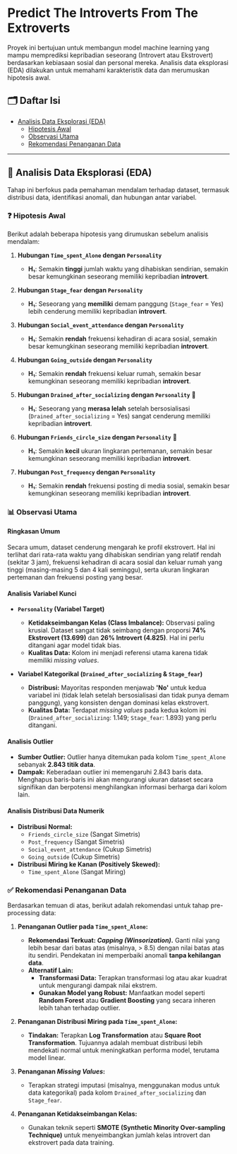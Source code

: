 # Predict The Introverts From The Extroverts

Proyek ini bertujuan untuk membangun model machine learning yang mampu memprediksi kepribadian seseorang (Introvert atau Ekstrovert) berdasarkan kebiasaan sosial dan personal mereka. Analisis data eksplorasi (EDA) dilakukan untuk memahami karakteristik data dan merumuskan hipotesis awal.

## 🗂️ Daftar Isi

  - [Analisis Data Eksplorasi (EDA)](https://www.google.com/search?q=%23-analisis-data-eksplorasi-eda)
      - [Hipotesis Awal](https://www.google.com/search?q=%23-hipotesis-awal)
      - [Observasi Utama](https://www.google.com/search?q=%23-observasi-utama)
      - [Rekomendasi Penanganan Data](https://www.google.com/search?q=%23-rekomendasi-penanganan-data)

-----

## 🔬 Analisis Data Eksplorasi (EDA)

Tahap ini berfokus pada pemahaman mendalam terhadap dataset, termasuk distribusi data, identifikasi anomali, dan hubungan antar variabel.

### ❓ Hipotesis Awal

Berikut adalah beberapa hipotesis yang dirumuskan sebelum analisis mendalam:

1.  **Hubungan `Time_spent_Alone` dengan `Personality`**

      * **H₁**: Semakin **tinggi** jumlah waktu yang dihabiskan sendirian, semakin besar kemungkinan seseorang memiliki kepribadian **introvert**.

2.  **Hubungan `Stage_fear` dengan `Personality`**

      * **H₁**: Seseorang yang **memiliki** demam panggung (`Stage_fear` = Yes) lebih cenderung memiliki kepribadian **introvert**.

3.  **Hubungan `Social_event_attendance` dengan `Personality`**

      * **H₁**: Semakin **rendah** frekuensi kehadiran di acara sosial, semakin besar kemungkinan seseorang memiliki kepribadian **introvert**.

4.  **Hubungan `Going_outside` dengan `Personality`**

      * **H₁**: Semakin **rendah** frekuensi keluar rumah, semakin besar kemungkinan seseorang memiliki kepribadian **introvert**.

5.  **Hubungan `Drained_after_socializing` dengan `Personality`** 🔋

      * **H₁**: Seseorang yang **merasa lelah** setelah bersosialisasi (`Drained_after_socializing` = Yes) sangat cenderung memiliki kepribadian **introvert**.

6.  **Hubungan `Friends_circle_size` dengan `Personality`** 👥

      * **H₁**: Semakin **kecil** ukuran lingkaran pertemanan, semakin besar kemungkinan seseorang memiliki kepribadian **introvert**.

7.  **Hubungan `Post_frequency` dengan `Personality`**

      * **H₁**: Semakin **rendah** frekuensi posting di media sosial, semakin besar kemungkinan seseorang memiliki kepribadian **introvert**.

### 📊 Observasi Utama

#### Ringkasan Umum

Secara umum, dataset cenderung mengarah ke profil ekstrovert. Hal ini terlihat dari rata-rata waktu yang dihabiskan sendirian yang relatif rendah (sekitar 3 jam), frekuensi kehadiran di acara sosial dan keluar rumah yang tinggi (masing-masing 5 dan 4 kali seminggu), serta ukuran lingkaran pertemanan dan frekuensi posting yang besar.

#### Analisis Variabel Kunci

  * **`Personality` (Variabel Target)**

      * **Ketidakseimbangan Kelas (Class Imbalance):** Observasi paling krusial. Dataset sangat tidak seimbang dengan proporsi **74% Ekstrovert (13.699)** dan **26% Introvert (4.825)**. Hal ini perlu ditangani agar model tidak bias.
      * **Kualitas Data:** Kolom ini menjadi referensi utama karena tidak memiliki *missing values*.

  * **Variabel Kategorikal (`Drained_after_socializing` & `Stage_fear`)**

      * **Distribusi:** Mayoritas responden menjawab **'No'** untuk kedua variabel ini (tidak lelah setelah bersosialisasi dan tidak punya demam panggung), yang konsisten dengan dominasi kelas ekstrovert.
      * **Kualitas Data:** Terdapat *missing values* pada kedua kolom ini (`Drained_after_socializing`: 1.149; `Stage_fear`: 1.893) yang perlu ditangani.

#### Analisis Outlier

  * **Sumber Outlier:** Outlier hanya ditemukan pada kolom `Time_spent_Alone` sebanyak **2.843 titik data**.
  * **Dampak:** Keberadaan outlier ini memengaruhi 2.843 baris data. Menghapus baris-baris ini akan mengurangi ukuran dataset secara signifikan dan berpotensi menghilangkan informasi berharga dari kolom lain.

#### Analisis Distribusi Data Numerik

  * **Distribusi Normal:**
      * `Friends_circle_size` (Sangat Simetris)
      * `Post_frequency` (Sangat Simetris)
      * `Social_event_attendance` (Cukup Simetris)
      * `Going_outside` (Cukup Simetris)
  * **Distribusi Miring ke Kanan (Positively Skewed):**
      * `Time_spent_Alone` (Sangat Miring)

### ✅ Rekomendasi Penanganan Data

Berdasarkan temuan di atas, berikut adalah rekomendasi untuk tahap pre-processing data:

1.  **Penanganan Outlier pada `Time_spent_Alone`:**

      * **Rekomendasi Terkuat: *Capping (Winsorization)*.** Ganti nilai yang lebih besar dari batas atas (misalnya, \> 8.5) dengan nilai batas atas itu sendiri. Pendekatan ini memperbaiki anomali **tanpa kehilangan data**.
      * **Alternatif Lain:**
          * **Transformasi Data:** Terapkan transformasi log atau akar kuadrat untuk mengurangi dampak nilai ekstrem.
          * **Gunakan Model yang Robust:** Manfaatkan model seperti **Random Forest** atau **Gradient Boosting** yang secara inheren lebih tahan terhadap outlier.

2.  **Penanganan Distribusi Miring pada `Time_spent_Alone`:**

      * **Tindakan:** Terapkan **Log Transformation** atau **Square Root Transformation**. Tujuannya adalah membuat distribusi lebih mendekati normal untuk meningkatkan performa model, terutama model linear.

3.  **Penanganan *Missing Values*:**

      * Terapkan strategi imputasi (misalnya, menggunakan modus untuk data kategorikal) pada kolom `Drained_after_socializing` dan `Stage_fear`.

4.  **Penanganan Ketidakseimbangan Kelas:**

      * Gunakan teknik seperti **SMOTE (Synthetic Minority Over-sampling Technique)** untuk menyeimbangkan jumlah kelas introvert dan ekstrovert pada data training.
